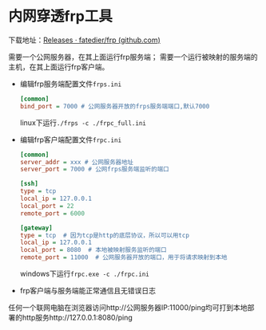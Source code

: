# 内网穿透frp工具

下载地址：[Releases · fatedier/frp (github.com)](https://github.com/fatedier/frp/releases)

需要一个公网服务器，在其上面运行frp服务端；
需要一个运行被映射的服务端的主机，在其上面运行frp客户端。

- 编辑frp服务端配置文件`frps.ini`

  ```ini
  [common]
  bind_port = 7000 # 公网服务器开放的frps服务端端口,默认7000
  ```

  linux下运行`./frps -c ./frpc_full.ini`

- 编辑frp客户端配置文件`frpc.ini`

  ```ini
  [common]
  server_addr = xxx # 公网服务器地址
  server_port = 7000 # 公网frps服务端监听的端口
  
  [ssh]
  type = tcp
  local_ip = 127.0.0.1
  local_port = 22
  remote_port = 6000
  
  [gateway]
  type = tcp  # 因为tcp是http的底层协议，所以可以用tcp
  local_ip = 127.0.0.1
  local_port = 8080  # 本地被映射服务监听的端口
  remote_port = 11000  # 公网服务器开放的端口，用于将请求映射到本地
  ```

  windows下运行`frpc.exe -c ./frpc.ini`

- frp客户端与服务端能正常通信且无错误日志

任何一个联网电脑在浏览器访问http://公网服务器IP:11000/ping均可打到本地部署的http服务http://127.0.0.1:8080/ping
